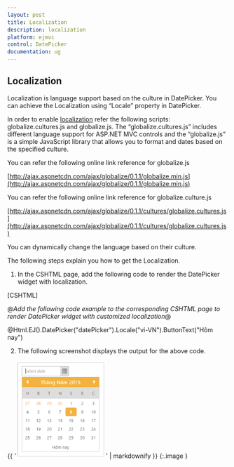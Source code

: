 ```yaml
---
layout: post
title: Localization
description: localization
platform: ejmvc
control: DatePicker
documentation: ug
---
```


## Localization

Localization is language support based on the culture in DatePicker. You can achieve the Localization using “Locale” property in DatePicker.

In order to enable [localization](http://help.syncfusion.com/ug/js/default.htm) refer the following scripts: globalize.cultures.js and globalize.js. The “globalize.cultures.js” includes different language support for ASP.NET MVC controls and the “globalize.js” is a simple JavaScript library that allows you to format and dates based on the specified culture.

You can refer the following online link reference for globalize.js

[http://ajax.aspnetcdn.com/ajax/globalize/0.1.1/globalize.min.js](http://ajax.aspnetcdn.com/ajax/globalize/0.1.1/globalize.min.js)

You can refer the following online link reference for globalize.culture.js

[http://ajax.aspnetcdn.com/ajax/globalize/0.1.1/cultures/globalize.cultures.js](http://ajax.aspnetcdn.com/ajax/globalize/0.1.1/cultures/globalize.cultures.js)

You can dynamically change the language based on their culture.

The following steps explain you how to get the Localization.

1. In the CSHTML page, add the following code to render the DatePicker widget with localization.



[CSHTML]

@*Add the following code example to the corresponding CSHTML page to render DatePicker widget with customized localization*@

@Html.EJ().DatePicker("datePicker").Locale("vi-VN").ButtonText("Hôm nay")



2.  The following screenshot displays the output for the above code.



{{ '![](Localization_images/Localization_img1.png)' | markdownify }}
{:.image }


